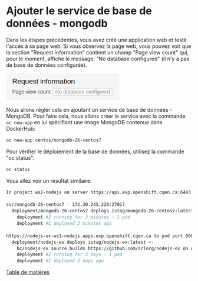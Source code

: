 # Ajouter le service de base de données - mongodb

Dans les étapes précédentes, vous avez créé une application web et testé l'accès à sa page web.
Si vous observez la page web, vous pouvez voir que la section "Request information" contient un champ "Page view count" qui, pour le moment, affiche le message: "No database configured" (il n'y a pas de base de données configurée). 

![ocp-nodejs-deploye-page-compteur-vues](images/ocp-deployed-nodejs-ui-page-view-count.png)

Nous allons régler cela en ajoutant un service de base de données - MongoDB. Pour faire cela, nous allons créer le service avec la commande `oc new-app` en lui spécifiant une image MongoDB contenue dans DockerHub:

```bash
oc new-app centos/mongodb-26-centos7
```
Pour vérifier le déploiement de la base de données, utilisez la commande "oc status".
```bash
oc status      
```
Vous allez voir un résultat similaire:

```bash
In project ws1-nodejs on server https://api.exp.openshift.cqen.ca:6443

svc/mongodb-26-centos7 - 172.30.245.220:27017
  deployment/mongodb-26-centos7 deploys istag/mongodb-26-centos7:latest 
    deployment #2 running for 3 minutes - 1 pod
    deployment #1 deployed 3 minutes ago

https://nodejs-ex-ws1-nodejs.apps.exp.openshift.cqen.ca to pod port 8080-tcp (svc/nodejs-ex)
  deployment/nodejs-ex deploys istag/nodejs-ex:latest <-
    bc/nodejs-ex source builds https://github.com/sclorg/nodejs-ex on openshift/nodejs:16-ubi8 
    deployment #2 running for 2 days - 1 pod
    deployment #1 deployed 2 days ago
```

[Table de matières](README.md)